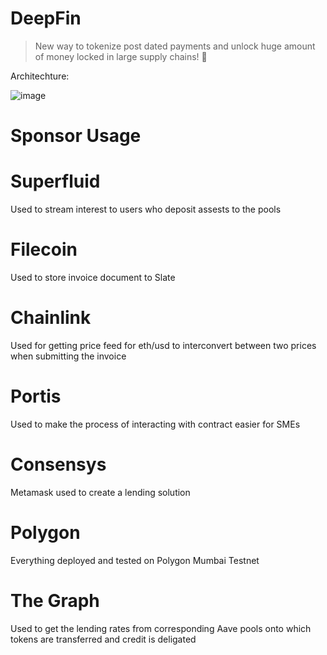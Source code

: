 # DeepFin

> New way to tokenize post dated payments and unlock huge amount of money locked in large supply chains! 🚀

Architechture:

![image](https://user-images.githubusercontent.com/2653167/124158108-c14ca380-da56-11eb-967e-69cde37ca8eb.png)


# Sponsor Usage 

# Superfluid
  Used to stream interest to users who deposit assests to the pools
  
# Filecoin
  Used to store invoice document to Slate 
  
# Chainlink
  Used for getting price feed for eth/usd to interconvert between two prices when submitting the invoice
  
# Portis
  Used to make the process of interacting with contract easier for SMEs

# Consensys
  Metamask used to create a lending solution
  
# Polygon
  Everything deployed and tested on Polygon Mumbai Testnet

# The Graph
  Used to get the lending rates from corresponding Aave pools onto which tokens are transferred and credit is deligated
